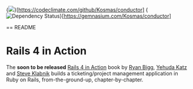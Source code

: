 {<img src="https://codeclimate.com/github/Kosmas/conductor.png" />}[https://codeclimate.com/github/Kosmas/conductor]
{<img src="https://gemnasium.com/Kosmas/conductor.png" alt="Dependency Status" />}[https://gemnasium.com/Kosmas/conductor]

== README

# Rails 4 in Action
The **soon to be released** [Rails 4 in Action](http://www.manning.com/bigg2/) book by [Ryan Bigg](https://twitter.com/ryanbigg), [Yehuda Katz](https://twitter.com/wycats) and [Steve Klabnik](https://twitter.com/steveklabnik) builds a ticketing/project management application in Ruby on Rails, from-the-ground-up, chapter-by-chapter.
